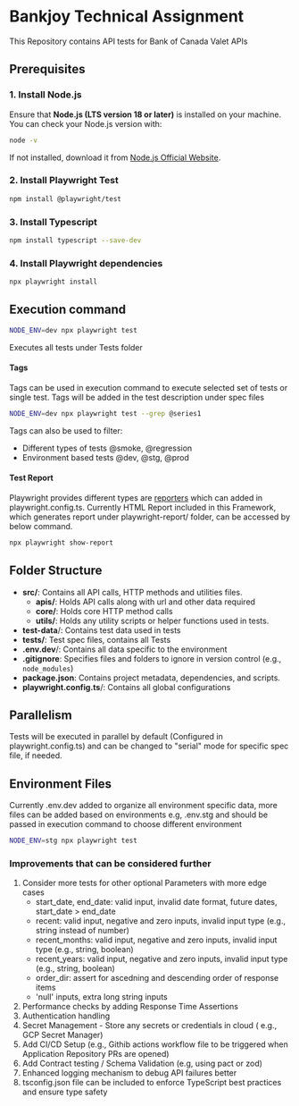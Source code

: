 # Bankjoy Technical Assignment

This Repository contains API tests for Bank of Canada Valet APIs

## Prerequisites

### 1. Install Node.js  
Ensure that **Node.js (LTS version 18 or later)** is installed on your machine. You can check your Node.js version with:  

```bash 
node -v
```
If not installed, download it from [Node.js Official Website](https://nodejs.org/en).

### 2. Install Playwright Test

```bash
npm install @playwright/test
```

### 3. Install Typescript

```bash
npm install typescript --save-dev
```

### 4. Install Playwright dependencies

```bash
npx playwright install
```

## Execution command

```bash
NODE_ENV=dev npx playwright test
```
Executes all tests under Tests folder

#### Tags
Tags can be used in execution command to execute selected set of tests or single test. Tags will be added in the test description under spec files

```bash
NODE_ENV=dev npx playwright test --grep @series1
```
Tags can also be used to filter:  
- Different types of tests @smoke, @regression 
- Environment based tests @dev, @stg, @prod

#### Test Report

Playwright provides different types are [reporters](https://playwright.dev/docs/test-reporters) which can added in playwright.config.ts. Currently HTML Report included in this Framework, which generates report under playwright-report/ folder, can be accessed by below command.

```bash
npx playwright show-report
```

## Folder Structure 
- **src/**: Contains all API calls, HTTP methods and utilities files.
  - **apis/**: Holds API calls along with url and other data required
  - **core/**: Holds core HTTP method calls
  - **utils/**: Holds any utility scripts or helper functions used in tests.
- **test-data**/: Contains test data used in tests
- **tests/**: Test spec files, contains all Tests
- **.env.dev**/: Contains all data specific to the environment
- **.gitignore**: Specifies files and folders to ignore in version control (e.g., `node_modules`)
- **package.json**: Contains project metadata, dependencies, and scripts.
- **playwright.config.ts**/: Contains all global configurations

## Parallelism     
Tests will be executed in parallel by default (Configured in playwright.config.ts) and can be changed to "serial" mode for specific spec file, if needed.

## Environment Files
Currently .env.dev added to organize all environment specific data, more files can be added based on environments e.g, .env.stg and should be passed in execution command to choose different environment

```bash
NODE_ENV=stg npx playwright test
```

### Improvements that can be considered further

1) Consider more tests for other optional Parameters with more edge cases
   * start_date, end_date: valid input, invalid date format, future dates, start_date > end_date 
   * recent: valid input, negative and zero inputs, invalid input type  (e.g., string instead of number)
   * recent_months: valid input, negative and zero inputs, invalid input type (e.g., string, boolean)
   * recent_years: valid input, negative and zero inputs, invalid input type  (e.g., string, boolean)
   * order_dir: assert for ascedning and descending order of response items
   * 'null' inputs, extra long string inputs
2) Performance checks by adding Response Time Assertions 
3) Authentication handling
4) Secret Management - Store any secrets or credentials in cloud ( e.g., GCP Secret Manager)
5) Add CI/CD Setup (e.g., Githib actions workflow file to be triggered when Application Repository PRs are opened)
6) Add Contract testing / Schema Validation (e.g, using pact or zod)
7) Enhanced logging mechanism to debug API failures better
8) tsconfig.json file can be included to enforce TypeScript best practices and ensure type safety



